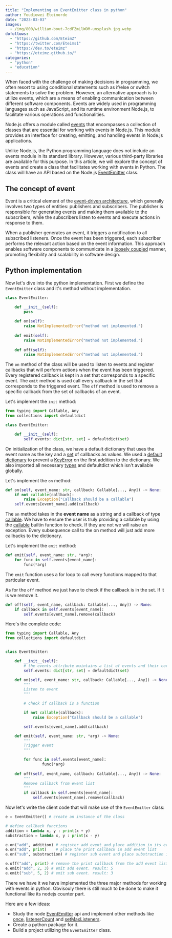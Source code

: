 ```yaml
---
title: "Implementing an EventEmitter class in python"
author: Youdiowei Eteimorde
date: "2023-03-03"
images:
  - /img/800/william-bout-7cdFZmLlWOM-unsplash.jpg.webp
dofollows:
  - "https://github.com/EteimZ"
  - "https://twitter.com/Eteims1"
  - "https://dev.to/eteimz"
  - "https://eteimz.github.io/"
categories:
  - "python"
  - "education"
---
```


When faced with the challenge of making decisions in programming, we often resort to using conditional statements such as if/else or switch statements to solve the problem. 
However, an alternative approach is to utilize events, which are a means of enabling communication between different software components.
Events are widely used in programming languages such as JavaScript, and its runtime environment Node.js, to facilitate various operations and functionalities. 

Node.js offers a module called [events](https://nodejs.org/api/events.html) that encompasses a collection of classes that are essential for working with events in Node.js. This module provides an interface for creating, emitting, and handling events in Node.js applications.

Unlike Node.js, the Python programming language does not include an events module in its standard library. However, various third-party libraries are available for this purpose. In this article, we will explore the concept of events and create a class that facilitates working with events in Python. The class will have an API based on the Node.js [EventEmitter](https://nodejs.org/api/events.html#class-eventemitter) class.

## The concept of event

Event is a critical element of the [event-driven architecture](https://en.wikipedia.org/wiki/Event-driven_architecture), 
which generally involves two types of entities: publishers and subscribers. 
The publisher is responsible for generating events and making them available to the subscribers, while the subscribers listen to events and execute actions in response to them.

When a publisher generates an event, it triggers a notification to all subscribed listeners.
Once the event has been triggered, each subscriber performs the relevant action based on the event information. 
This approach enables software components to communicate in a [loosely coupled](https://en.wikipedia.org/wiki/Loose_coupling) manner, promoting flexibility and scalability in software design.


## Python implementation

Now let's dive into the python implementation. First we define the `EventEmitter` class and it's method without implementation.

```python
class EventEmitter:

    def __init__(self):
        pass
    
    def on(self):
        raise NotImplementedError("method not implemented.")
    
    def emit(self):
        raise NotImplementedError("method not implemented.")
    
    def off(self):
        raise NotImplementedError("method not implemented.")
```

The `on` method of the class will be used to listen to events and register callbacks that will perform actions when the event has been triggered. 
Every registered callback is kept in a set that corresponds to a specific event. The `emit` method is used call every callback
in the set that corresponds to the triggered event. The `off` method is used to remove a specific callback from the set of callbacks of an event.

Let's implement the `init` method:

```python
from typing import Callable, Any
from collections import defaultdict

class EventEmitter:

    def __init__(self):
        self.events: dict[str, set] = defaultdict(set)
```

On initialization of the class, we have a default dictionary that uses the event name as the key and a [set](https://docs.python.org/3/library/functions.html#func-set) of callbacks as values.
We used a [default dictionary](https://docs.python.org/3/library/collections.html#collections.defaultdict) to prevent a [KeyError](https://docs.python.org/3/library/exceptions.html#KeyError) on the first addition to the dictionary.
We also imported all necessary [types](https://docs.python.org/3/library/typing.html) and defaultdict which isn't available globally.

Let's implement the `on` method:

```python
def on(self, event_name: str, callback: Callable[..., Any]) -> None:
    if not callable(callback):
        raise Exception("Callback should be a callable")
    self.events[event_name].add(callback)
```

The `on` method takes in the **event name** as a string and a callback of type [callable](https://docs.python.org/3/library/typing.html#typing.Callable). 
We have to ensure the user is truly providing a callable by using the [callable](https://docs.python.org/3/library/functions.html#callable) builtin function to check. 
If they are not we will raise an exception. Every subsequence call to the on method will just add more callbacks to the dictionary.

Let's implement the `emit` method:

```python
def emit(self, event_name: str, *arg):
    for func in self.events[event_name]:
        func(*arg)
```

The `emit` function uses a for loop to call every functions mapped to that particular event.

As for the `off` method we just have to check if the callback is in the set. If it is we remove it.

```python
def off(self, event_name, callback: Callable[..., Any]) -> None:
    if callback in self.events[event_name]:
        self.events[event_name].remove(callback)
```

Here's the complete code:

```python
from typing import Callable, Any
from collections import defaultdict


class EventEmitter:

    def __init__(self):
        # the events attribute maintains a list of events and their corresponding callbacks
        self.events: dict[str, set] = defaultdict(set)

    def on(self, event_name: str, callback: Callable[..., Any]) -> None:
        """
        Listen to event
        """

        # check if callback is a function

        if not callable(callback):
            raise Exception("Callback should be a callable")

        self.events[event_name].add(callback)

    def emit(self, event_name: str, *arg) -> None:
        """
        Trigger event
        """

        for func in self.events[event_name]:
                func(*arg)
    
    def off(self, event_name, callback: Callable[..., Any]) -> None:
        """
        Remove callback from event list
        """
        if callback in self.events[event_name]:
            self.events[event_name].remove(callback)

```

Now let's write the client code that will make use of the `EventEmitter` class:

```python
e = EventEmitter() # create an instance of the class

# define callback functions
addition = lambda x, y : print(x + y)
substraction = lambda x, y : print(x - y)

e.on("add", addition) # register add event and place addition in its event list
e.on("add", print)    # place the print callback in add event list
e.on("sub", substraction) # register sub event and place substraction in its event list

e.off("add", print) # remove the print callback from the add event list
e.emit("add", 2, 3) # emit add event. result: 5
e.emit("sub", 5, 2) # emit sub event. result: 3
```

There we have it we have implemented the three major methods for working with events in python.
Obvisouly there is still much to be done to make it functional like its nodejs counter part.

Here are a few ideas:
- Study the node [EventEmitter](https://nodejs.org/api/events.html#class-eventemitter) api and implement other methods like [once](https://nodejs.org/api/events.html#emitteronceeventname-listener), [listenerCount](https://nodejs.org/api/events.html#emitterlistenercounteventname) and [setMaxListeners](https://nodejs.org/api/events.html#emittersetmaxlistenersn).
- Create a python package for it.
- Build a project utilizing the `EventEmitter` class.
